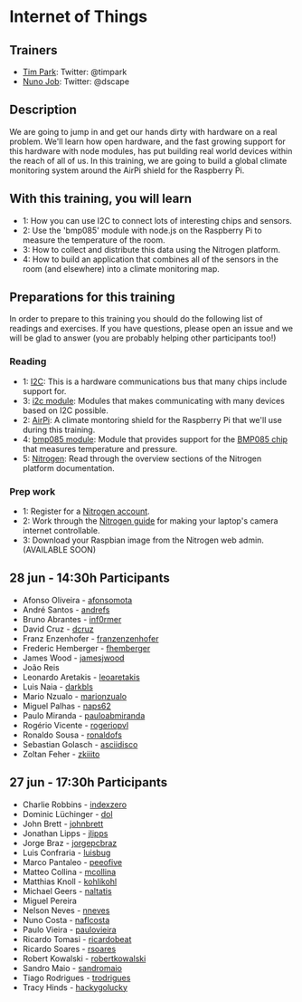 Internet of Things
==================

## Trainers

* [Tim Park](http://github.com/timfpark): Twitter: @timpark
* [Nuno Job](http://github.com/dscape): Twitter: @dscape

## Description

We are going to jump in and get our hands dirty with hardware on a real problem. We'll learn how open hardware, and the fast growing support for this hardware with node modules, has put building real world devices within the reach of all of us. In this training, we are going to build a global climate monitoring system around the AirPi shield for the Raspberry Pi.

## With this training, you will learn

* 1: How you can use I2C to connect lots of interesting chips and sensors.
* 2: Use the 'bmp085' module with node.js on the Raspberry Pi to measure the temperature of the room.
* 3: How to collect and distribute this data using the Nitrogen platform.
* 4: How to build an application that combines all of the sensors in the room (and elsewhere) into a climate monitoring map.

## Preparations for this training

In order to prepare to this training you should do the following list of readings and exercises. If you have questions, please open an issue and we will be glad to answer (you are probably helping other participants too!)

### Reading

* 1: [I2C](http://www.robot-electronics.co.uk/acatalog/I2C_Tutorial.html): This is a hardware communications bus that many chips include support for.
* 3: [i2c module](https://github.com/kelly/node-i2c): Modules that makes communicating with many devices based on I2C possible.
* 2: [AirPi](http://airpi.es): A climate montoring shield for the Raspberry Pi that we'll use during this training.
* 4: [bmp085 module](https://github.com/fiskeben/bmp085): Module that provides support for the [BMP085 chip](https://www.adafruit.com/products/391) that measures temperature and pressure.
* 5: [Nitrogen](http://nitrogen.io/docs/concepts/overview.html): Read through the overview sections of the Nitrogen platform documentation.

### Prep work

* 1: Register for a [Nitrogen account](http://admin.nitrogen.io).
* 2: Work through the [Nitrogen guide](http://nitrogen.io/guides/start/setup.html) for making your laptop's camera internet controllable.
* 3: Download your Raspbian image from the Nitrogen web admin.  (AVAILABLE SOON)

## 28 jun - 14:30h Participants

- Afonso Oliveira - [afonsomota](https://github.com/afonsomota)
- André Santos - [andrefs](https://github.com/andrefs)
- Bruno Abrantes - [inf0rmer](https://github.com/inf0rmer)
- David Cruz - [dcruz](https://github.com/dcruz)
- Franz Enzenhofer - [franzenzenhofer](https://github.com/franzenzenhofer)
- Frederic Hemberger - [fhemberger](https://github.com/fhemberger)
- James Wood - [jamesjwood](https://github.com/jamesjwood)
- João Reis
- Leonardo Aretakis - [leoaretakis](https://github.com/leoaretakis)
- Luis Naia - [darkbls](https://github.com/darkbls)
- Mario Nzualo - [marionzualo](https://github.com/marionzualo)
- Miguel Palhas - [naps62](https://github.com/naps62)
- Paulo Miranda - [pauloabmiranda](https://github.com/pauloabmiranda)
- Rogério Vicente - [rogeriopvl](https://github.com/rogeriopvl)
- Ronaldo Sousa - [ronaldofs](https://github.com/ronaldofs)
- Sebastian Golasch - [asciidisco](https://github.com/asciidisco)
- Zoltan Feher - [zkiiito](https://github.com/zkiiito)

## 27 jun - 17:30h Participants

- Charlie Robbins - [indexzero](https://github.com/indexzero)
- Dominic Lüchinger - [dol](https://github.com/dol)
- John Brett - [johnbrett](https://github.com/johnbrett)
- Jonathan Lipps - [jlipps](https://github.com/jlipps)
- Jorge Braz - [jorgepcbraz](https://github.com/jorgepcbraz)
- Luis Confraria - [luisbug](https://github.com/luisbug)
- Marco Pantaleo - [peeofive](https://github.com/peeofive)
- Matteo Collina - [mcollina](https://github.com/mcollina)
- Matthias Knoll - [kohlikohl](https://github.com/kohlikohl)
- Michael Geers - [naltatis](https://github.com/naltatis)
- Miguel Pereira
- Nelson Neves - [nneves](https://github.com/nneves)
- Nuno Costa - [naflcosta](https://github.com/naflcosta)
- Paulo Vieira - [paulovieira](https://github.com/paulovieira)
- Ricardo Tomasi - [ricardobeat](https://github.com/ricardobeat)
- Ricardo Soares - [rsoares](https://github.com/rsoares)
- Robert Kowalski - [robertkowalski](https://github.com/robertkowalski)
- Sandro Maio - [sandromaio](https://github.com/sandromaio)
- Tiago Rodrigues - [trodrigues](https://github.com/trodrigues)
- Tracy Hinds - [hackygolucky](https://github.com/hackygolucky)
